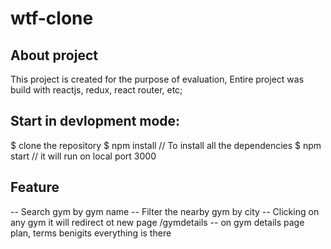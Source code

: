 # wtf-clone
## About project
This project is created for the purpose of evaluation, Entire project was build with reactjs, redux, react router, etc;

## Start in devlopment mode:

$ clone the repository
$ npm install  // To install all the dependencies
$ npm start  // it will run on local port 3000

## Feature

-- Search gym by gym name
-- Filter the nearby gym by city
-- Clicking on any gym it will redirect ot new page /gymdetails
-- on gym details page plan, terms benigits everything is there
